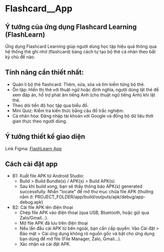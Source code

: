 # Flashcard__App
## Ý tưởng của ứng dụng Flashcard Learning (FlashLearn)
Ứng dụng Flashcard Learning giúp người dùng học tập hiệu quả thông qua hệ thống thẻ ghi nhớ (flashcard) bàng cách tự tạo bộ thẻ cá nhân theo bất kỳ chủ đề nào.

## Tính năng cần thiết nhất:
- Quản lí bộ thẻ flashcard: Thêm, sửa, xóa và tìm kiếm từng bộ thẻ.
- Ôn tập: Hiển thị thẻ với thuật ngữ hoặc định nghĩa, người dùng lật thẻ để xem đáp án, hỗ trợ phát âm tiếng Anh (cho thuật ngữ tiếng Anh) khi lật thẻ.
- Theo dõi tiến độ học tập qua biểu đồ.
- Mini Quiz: Kiểm tra kiến thức bằng câu đố trắc nghiệm.
- Cá nhân hóa: Đăng nhập tài khoản với Google và đồng bộ dữ liệu thời gian thực theo người dùng.


## Ý tưởng thiết kế giao diện 
Link Figma: [FlashLearn App](https://www.figma.com/design/fW8MwTaemzzIKKDVmMra3N/Flashcard-Learning-App?node-id=18-54&t=bryiH8f1NXnRbiZp-1)


## Cách cài đặt app
- B1: Xuất file APK từ Android Studio:
    - Build > Build Bundle(s) / APK(s) > Build APK(s)
    - Sau khi build xong, bạn sẽ thấy thông báo APK(s) generated successfully. Nhấn "locate" để mở thư mục chứa file APK (thường nằm ở:
PROJECT_FOLDER/app/build/outputs/apk/debug/app-debug.apk)
- B2: Cài file APK lên điện thoại
    - Chép file APK vào điện thoại (qua USB, Bluetooth, hoặc gửi qua Zalo/Gmail...).
    - Mở file APK đã lưu trên điện thoại 
    - Nếu lần đầu cài APK từ bên ngoài, bạn cần cấp quyền: Vào Cài đặt > Bảo mật > Cài ứng dụng không rõ nguồn gốc và bật cho ứng dụng bạn dùng để mở file (File Manager, Zalo, Gmail...).
    - Xác nhận và cài đặt APK.
